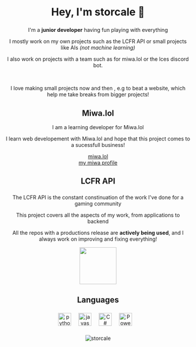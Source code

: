 <h1 align="center">Hey, I'm storcale 👋</h1>

###

<p align="center">I'm a <strong>junior developer</strong> having fun playing with everything </p>
<p align="center">I mostly work on my own projects such as the LCFR API or small projects like AIs <em>(not machine learning)</em></p>
<p align="center">I also work on projects with a team such as for miwa.lol or the lces discord bot.</p>
<br>
<p align="center">I love making small projects now and then , e.g to beat a website, which help me take breaks from bigger projects!</p>

###

<h2 align="center">Miwa.lol</h2>
<p align="center">I am a learning developer for Miwa.lol</p>
<p align="center">I learn web developement with Miwa.lol and hope that this project comes to a sucessfull business!</p>
<div align="center">
 <a href="https://miwa.lol">miwa.lol</a>
 <br>
 <a href="https://miwa.lol">my miwa profile</a>
</div>

###

###

<h2 align="center">LCFR API</h2>

###

<p align="center">The LCFR API is the constant constinuation of the work I've done for a gaming community</p>
<p align="center">This project covers all the aspects of my work, from applications to backend</p>
<p align="center">All the repos with a productions release are <strong>actively being used</strong>, and I always work on improving and fixing everything!</p>
<div align="center">
 <a href="https://github.com/storcale/LCFR-API">
  <img height=100 src="https://github-readme-stats.vercel.app/api/pin/?username=storcale&show_owner=true&repo=LCFR-API&theme=dark">
 </a>
</div>


###

<h2 align="center">Languages</h3>

###

<div align="center">
  <img src="https://cdn.jsdelivr.net/gh/devicons/devicon/icons/python/python-original.svg" height="35" alt="python logo"  />
  <img width="12" />
  <img src="https://cdn.jsdelivr.net/gh/devicons/devicon/icons/javascript/javascript-original.svg" height="35" alt="javascript logo"  />
  <img width="12" />
  <img src="https://cdn.jsdelivr.net/gh/devicons/devicon@latest/icons/csharp/csharp-original.svg" height="35" alt="C# logo" />
  <img width="12" />
  <img src="https://cdn.jsdelivr.net/gh/devicons/devicon@latest/icons/powershell/powershell-original.svg" height="35" alt="Powershell logo" />
  <img width="12" />

</div>

###

<p align="center"><img align="center" src="https://github-readme-stats.vercel.app/api/top-langs?username=storcale&show_icons=true&theme=dark&locale=en&layout=compact" alt="storcale" /></p>



